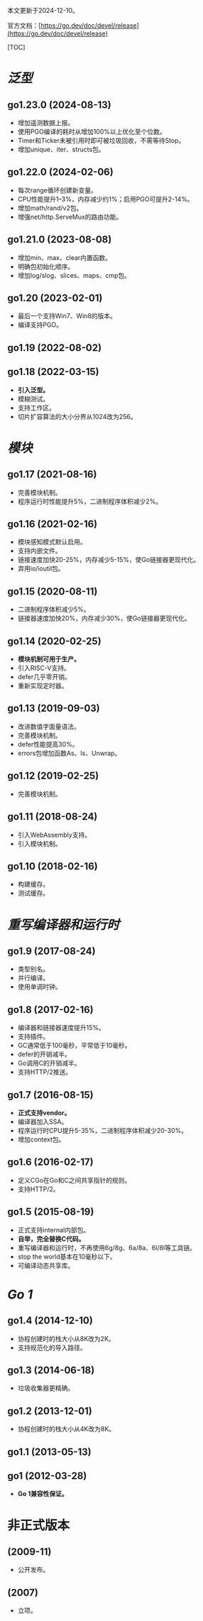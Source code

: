 本文更新于2024-12-10。

官方文档：[https://go.dev/doc/devel/release](https://go.dev/doc/devel/release)

[TOC]

# *泛型*

## go1.23.0 (2024-08-13)

* 增加遥测数据上报。
* 使用PGO编译的耗时从增加100%以上优化至个位数。
* Timer和Ticker未被引用时即可被垃圾回收，不需等待Stop。
* 增加unique、iter、structs包。

## go1.22.0 (2024-02-06)

* 每次range循环创建新变量。
* CPU性能提升1–3%，内存减少约1%；启用PGO可提升2-14%。
* 增加math/rand/v2包。
* 增强net/http.ServeMux的路由功能。

## go1.21.0 (2023-08-08)

* 增加min、max、clear内置函数。
* 明确包初始化顺序。
* 增加log/slog、slices、maps、cmp包。

## go1.20 (2023-02-01)

* 最后一个支持Win7、Win8的版本。
* 编译支持PGO。

## go1.19 (2022-08-02)

## go1.18 (2022-03-15)

* **引入泛型。**
* 模糊测试。
* 支持工作区。
* 切片扩容算法的大小分界从1024改为256。

# *模块*

## go1.17 (2021-08-16)

* 完善模块机制。
* 程序运行时性能提升5%，二进制程序体积减少2%。

## go1.16 (2021-02-16)

* 模块感知模式默认启用。
* 支持内嵌文件。
* 链接速度加快20-25%，内存减少5-15%，使Go链接器更现代化。
* 弃用io/ioutil包。

## go1.15 (2020-08-11)

* 二进制程序体积减少5%。
* 链接器速度加快20%，内存减少30%，使Go链接器更现代化。

## go1.14 (2020-02-25)

* **模块机制可用于生产。**
* 引入RISC-V支持。
* defer几乎零开销。
* 重新实现定时器。

## go1.13 (2019-09-03)

* 改进数值字面量语法。
* 完善模块机制。
* defer性能提高30%。
* errors包增加函数As、Is、Unwrap。

## go1.12 (2019-02-25)

* 完善模块机制。

## go1.11 (2018-08-24)

* 引入WebAssembly支持。
* 引入模块机制。

## go1.10 (2018-02-16)

* 构建缓存。
* 测试缓存。

# *重写编译器和运行时*

## go1.9 (2017-08-24)

* 类型别名。
* 并行编译。
* 使用单调时钟。

## go1.8 (2017-02-16)

* 编译器和链接器速度提升15%。
* 支持插件。
* GC通常低于100毫秒，平常低于10毫秒。
* defer的开销减半。
* Go调用C的开销减半。
* 支持HTTP/2推送。

## go1.7 (2016-08-15)

* **正式支持vendor。**
* 编译器加入SSA。
* 程序运行时CPU提升5-35%，二进制程序体积减少20-30%。
* 增加context包。

## go1.6 (2016-02-17)

* 定义CGo在Go和C之间共享指针的规则。
* 支持HTTP/2。

## go1.5 (2015-08-19)

* 正式支持internal内部包。
* **自举，完全替换C代码。**
* 重写编译器和运行时，不再使用6g/8g、6a/8a、6l/8l等工具链。
* stop the world基本在10毫秒以下。
* 可编译动态共享库。

# *Go 1*

## go1.4 (2014-12-10)

* 协程创建时的栈大小从8K改为2K。
* 支持规范化的导入路径。

## go1.3 (2014-06-18)

* 垃圾收集器更精确。

## go1.2 (2013-12-01)

* 协程创建时的栈大小从4K改为8K。

## go1.1 (2013-05-13)

## go1 (2012-03-28)

* **Go 1兼容性保证。**

# 非正式版本

## (2009-11)

* 公开发布。

## (2007)

* 立项。

